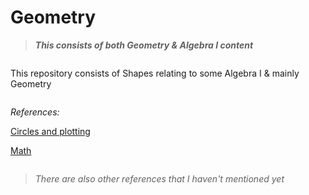 # Geometry

>***This consists of both Geometry & Algebra I content***

<pre></pre>


This repository consists of Shapes relating to some Algebra I & mainly Geometry

<pre></pre>

*References:*

[Circles and plotting](https://matplotlib.org/3.5.0/tutorials/introductory/pyplot.html)

[Math](https://docs.python.org/3/library/math.html)

<pre></pre>

>*There are also other references that I haven't mentioned yet* 




